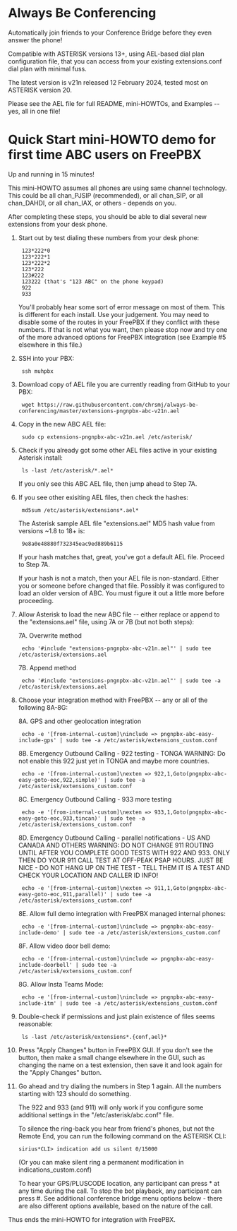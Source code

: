 Always Be Conferencing
======================

Automatically join friends to your Conference Bridge before they even answer the phone!

Compatible with ASTERISK versions 13+, using AEL-based dial plan configuration file,
that you can access from your existing extensions.conf dial plan with minimal fuss.

The latest version is v21n released 12 February 2024, tested most on ASTERISK version 20.

Please see the AEL file for full README, mini-HOWTOs, and Examples -- yes, all in one file!


Quick Start mini-HOWTO demo for first time ABC users on FreePBX
===============================================================
Up and running in 15 minutes!

This mini-HOWTO assumes all phones are using same channel technology.
This could be all chan_PJSIP (recommended), or all chan_SIP,
or all chan_DAHDI, or all chan_IAX, or others - depends on you.

After completing these steps, you should be able to dial several
new extensions from your desk phone.

1. Start out by test dialing these numbers from your desk phone:

        123*222*0
        123*222*1
        123*222*2
        123*222
        123#222
        123222 (that's "123 ABC" on the phone keypad)
        922
        933

   You'll probably hear some sort of error message on most of
   them. This is different for each install. Use your judgement.
   You may need to disable some of the routes in your FreePBX
   if they conflict with these numbers. If that is not what you want,
   then please stop now and try one of the more advanced options
   for FreePBX integration (see Example #5 elsewhere in this file.)

2. SSH into your PBX:

        ssh muhpbx

3. Download copy of AEL file you are currently reading from GitHub to your PBX:

        wget https://raw.githubusercontent.com/chrsmj/always-be-conferencing/master/extensions-pngnpbx-abc-v21n.ael

4. Copy in the new ABC AEL file:

        sudo cp extensions-pngnpbx-abc-v21n.ael /etc/asterisk/

5. Check if you already got some other AEL files active in your existing Asterisk install:

        ls -last /etc/asterisk/*.ael*

   If you only see this ABC AEL file, then jump ahead to Step 7A.

6. If you see other exisiting AEL files, then check the hashes:

        md5sum /etc/asterisk/extensions*.ael*

   The Asterisk sample AEL file "extensions.ael" MD5 hash value
   from versions ~1.8 to 18+ is:

        9e8a0e48880f732345eac9ed889b6115

   If your hash matches that, great, you've got a default AEL file.
   Proceed to Step 7A.

   If your hash is not a match, then your AEL file is non-standard.
   Either you or someone before changed that file. Possibly it was
   configured to load an older version of ABC. You must figure it out
   a little more before proceeding.

7. Allow Asterisk to load the new ABC file -- either replace or append
   to the "extensions.ael" file, using 7A or 7B (but not both steps):

    7A. Overwrite method

        echo '#include "extensions-pngnpbx-abc-v21n.ael"' | sudo tee /etc/asterisk/extensions.ael

    7B. Append method

        echo '#include "extensions-pngnpbx-abc-v21n.ael"' | sudo tee -a /etc/asterisk/extensions.ael

8. Choose your integration method with FreePBX -- any or all of the following 8A-8G:

    8A. GPS and other geolocation integration

        echo -e '[from-internal-custom]\ninclude => pngnpbx-abc-easy-include-gps' | sudo tee -a /etc/asterisk/extensions_custom.conf

    8B. Emergency Outbound Calling - 922 testing - TONGA WARNING: Do not enable this 922 just yet in TONGA and maybe more countries.

        echo -e '[from-internal-custom]\nexten => 922,1,Goto(pngnpbx-abc-easy-goto-eoc,922,simple)' | sudo tee -a /etc/asterisk/extensions_custom.conf

    8C. Emergency Outbound Calling - 933 more testing

        echo -e '[from-internal-custom]\nexten => 933,1,Goto(pngnpbx-abc-easy-goto-eoc,933,tincan)' | sudo tee -a /etc/asterisk/extensions_custom.conf

    8D. Emergency Outbound Calling - parallel notifications - US AND CANADA AND OTHERS WARNING: DO NOT CHANGE 911 ROUTING
        UNTIL AFTER YOU COMPLETE GOOD TESTS WITH 922 AND 933. ONLY THEN DO YOUR 911 CALL TEST AT OFF-PEAK PSAP HOURS.
        JUST BE NICE - DO NOT HANG UP ON THE TEST - TELL THEM IT IS A TEST AND CHECK YOUR LOCATION AND CALLER ID INFO!

        echo -e '[from-internal-custom]\nexten => 911,1,Goto(pngnpbx-abc-easy-goto-eoc,911,parallel)' | sudo tee -a /etc/asterisk/extensions_custom.conf

    8E. Allow full demo integration with FreePBX managed internal phones:

        echo -e '[from-internal-custom]\ninclude => pngnpbx-abc-easy-include-demo' | sudo tee -a /etc/asterisk/extensions_custom.conf

    8F. Allow video door bell demo:

        echo -e '[from-internal-custom]\ninclude => pngnpbx-abc-easy-include-doorbell' | sudo tee -a /etc/asterisk/extensions_custom.conf

    8G. Allow Insta Teams Mode:

        echo -e '[from-internal-custom]\ninclude => pngnpbx-abc-easy-include-itm' | sudo tee -a /etc/asterisk/extensions_custom.conf

9. Double-check if permissions and just plain existence of files seems reasonable:

        ls -last /etc/asterisk/extensions*.{conf,ael}*

10. Press "Apply Changes" button in FreePBX GUI.
    If you don't see the button, then make a small change elsewhere in the GUI,
    such as changing the name on a test extension, then save it and look again
    for the "Apply Changes" button.

11. Go ahead and try dialing the numbers in Step 1 again.
    All the numbers starting with 123 should do something.

    The 922 and 933 (and 911) will only work if you configure
    some additional settings in the "/etc/asterisk/abc.conf" file.

    To silence the ring-back you hear from friend's phones, but not the
    Remote End, you can run the following command on the ASTERISK CLI: 

        sirius*CLI> indication add us silent 0/15000

    (Or you can make silent ring a permanent modification in indications_custom.conf)

    To hear your GPS/PLUSCODE location, any participant can press * at any time
    during the call. To stop the bot playback, any participant can press #.
    See additional conference bridge menu options below - there are also
    different options available, based on the nature of the call.


Thus ends the mini-HOWTO for integration with FreePBX.
